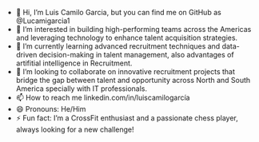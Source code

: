 - 👋 Hi, I’m Luis Camilo Garcia, but you can find me on GitHub as @Lucamigarcia1
- 👀 I’m interested in building high-performing teams across the Americas and leveraging technology to enhance talent acquisition strategies.
- 🌱 I’m currently learning advanced recruitment techniques and data-driven decision-making in talent management, also advantages of artifitial intelligence in Recruitment.
- 💞️ I’m looking to collaborate on innovative recruitment projects that bridge the gap between talent and opportunity across North and South America specially with IT professionals.
- 📫 How to reach me linkedin.com/in/luiscamilogarcía
- 😄 Pronouns: He/Him
- ⚡ Fun fact: I’m a CrossFit enthusiast and a passionate chess player, always looking for a new challenge!

<!---
Lucamigarcia1/Lucamigarcia1 is a ✨ special ✨ repository because its `README.md` (this file) appears on your GitHub profile.
You can click the Preview link to take a look at your changes.
--->
